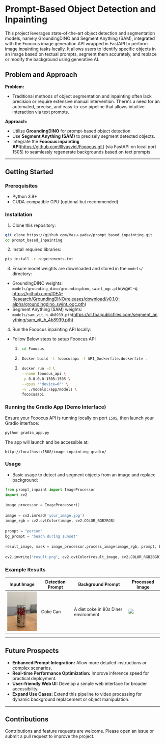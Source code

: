 # Prompt-Based Object Detection and Inpainting

This project leverages state-of-the-art object detection and segmentation models, namely GroundingDINO and Segment Anything (SAM), integrated with the Fooocus image generation API wrapped in FastAPI to perform image inpainting tasks locally. It allows users to identify specific objects in an image based on textual prompts, segment them accurately, and replace or modify the background using generative AI.

## Problem and Approach

**Problem:**
- Traditional methods of object segmentation and inpainting often lack precision or require extensive manual intervention. There's a need for an automated, precise, and easy-to-use pipeline that allows intuitive interaction via text prompts.

**Approach:**
- Utilize **GroundingDINO** for prompt-based object detection.
- Use **Segment Anything (SAM)** to precisely segment detected objects.
- Integrate the **Fooocus inpainting API**(https://github.com/lllyasviel/Fooocus.git) (via FastAPI on local port 1505) to seamlessly regenerate backgrounds based on text prompts.

---

## Getting Started

### Prerequisites
- Python 3.8+
- CUDA-compatible GPU (optional but recommended)

### Installation

1. Clone this repository:
```bash
git clone https://github.com/Vasu-yadav/prompt_based_inpainting.git
cd prompt_based_inpainting
```

2. Install required libraries:
```bash
pip install -r requirements.txt
```

3. Ensure model weights are downloaded and stored in the `models/` directory:
- GroundingDINO weights: `models/grounding_dino/groundingdino_swint_ogc.pth`(wget -q https://github.com/IDEA-Research/GroundingDINO/releases/download/v0.1.0-alpha/groundingdino_swint_ogc.pth)
- Segment Anything (SAM) weights: `models/sam_vit_h_4b8939.pth`(https://dl.fbaipublicfiles.com/segment_anything/sam_vit_h_4b8939.pth)

4. Run the Fooocus inpainting API locally:
- Follow Below steps to setup Fooocus API
    1. ```bash 
        cd Fooocus
        ```
    2. ```bash
        Docker build -t fooocusapi -f API_Dockerfile.dockerfile .
        ```
    3. ```bash
        docker run -d \
        --name fooocus_api \
        -p 0.0.0.0:1505:1505 \
        --gpus '"device=0"' \
        -v ./models:/app/models \
        fooocusapi
        ```
### Running the Gradio App (Demo Interface)

Ensure your Fooocus API is running locally on port `1505`, then launch your Gradio interface:
```bash
python gradio_app.py
```

The app will launch and be accessible at:
```
http://localhost:1508/image-inpainting-gradio/
```

### Usage

- Basic usage to detect and segment objects from an image and replace background:

```python
from prompt_inpaint import ImageProcessor
import cv2

image_processor = ImageProcessor()

image = cv2.imread('your_image.jpg')
image_rgb = cv2.cvtColor(image, cv2.COLOR_BGR2RGB)

prompt = "person"
bg_prompt = "beach during sunset"

result_image, mask = image_processor.process_image(image_rgb, prompt, bg_prompt)

cv2.imwrite("result.png", cv2.cvtColor(result_image, cv2.COLOR_RGB2BGR))
```

### Example Results
<table>
  <thead>
    <tr>
      <th>Input Image</th>
      <th>Detection Prompt</th>
      <th>Background Prompt</th>
      <th>Processed Image</th>
    </tr>
  </thead>
  <tbody>
    <tr>
      <td><img src="examples/input.jpeg" width="150"></td>
      <td>Coke Can</td>
      <td>A diet coke in 80s Diner environment</td>
      <td><img src="examples/output.png" width="150"></td>
    </tr>
  </tbody>
</table>

---

## Future Prospects
- **Enhanced Prompt Integration:** Allow more detailed instructions or complex scenarios.
- **Real-time Performance Optimization:** Improve inference speed for practical deployment.
- **User-friendly Web UI:** Develop a simple web interface for broader accessibility.
- **Expand Use Cases:** Extend this pipeline to video processing for dynamic background replacement or object manipulation.

---

## Contributions
Contributions and feature requests are welcome. Please open an issue or submit a pull request to improve the project.

